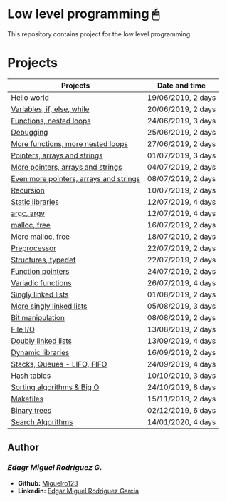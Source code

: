  # Low level programming 🖱

  This repository contains project for the low level programming.

  # Projects
  Projects | Date and time
  ----------- | -----------
  [Hello world](./0x00-hello_world) | 19/06/2019, 2 days
  [Variables, if, else, while](./0x01-variables_if_else_while) | 20/06/2019, 2 days  
  [Functions, nested loops](./0x02-functions_nested_loops) | 24/06/2019, 3 days
  [Debugging](./0x03-debugging) | 25/06/2019, 2 days
  [More functions, more nested loops](./0x04-more_functions_nested_loops) | 27/06/2019, 2 days
  [Pointers, arrays and strings](./0x05-pointers_arrays_strings) | 01/07/2019, 3 days
  [More pointers, arrays and strings](./0x06-pointers_arrays_strings) | 04/07/2019, 2 days
  [Even more pointers, arrays and strings](./0x07-pointers_arrays_strings) | 08/07/2019, 2 days
  [Recursion](./0x08-recursion) | 10/07/2019, 2 days
  [Static libraries](./0x09-static_libraries) | 12/07/2019, 4 days
  [argc, argv](./0x0A-argc_argv) | 12/07/2019, 4 days
  [malloc, free](./0x0B-malloc_free) | 16/07/2019, 2 days
  [More malloc, free](./0x0C-more_malloc_free) | 18/07/2019, 2 days
  [Preprocessor](./0x0D-preprocessor) | 22/07/2019, 2 days
  [Structures, typedef](./0x0E-structures_typedef) | 22/07/2019, 2 days
  [Function pointers](./0x0F-function_pointers) | 24/07/2019, 2 days
  [Variadic functions](./0x10-variadic_functions) | 26/07/2019, 4 days
  [Singly linked lists](.0x12-singly_linked_lists) | 01/08/2019, 2 days
  [More singly linked lists](./0x13-more_singly_linked_lists) | 05/08/2019, 3 days
  [Bit manipulation](./0x14-bit_manipulation) | 08/08/2019, 2 days
  [File I/O](./0x15-file_io) | 13/08/2019, 2 days
  [Doubly linked lists](./0x17-doubly_linked_lists) | 13/09/2019, 4 days
  [Dynamic libraries](./0x18-dynamic_libraries) | 16/09/2019, 2 days
  [Stacks, Queues - LIFO, FIFO](./0x19-stacks_queues_lifo_fifo) | 24/09/2019, 4 days
  [Hash tables](./0x1A-hash_tables) | 10/10/2019, 3 days
  [Sorting algorithms & Big O](./0x1B-sorting_algorithms) | 24/10/2019, 8 days
  [Makefiles](./0x1C-makefiles) | 15/11/2019, 2 days
  [Binary trees](./0x1D-binary_trees) | 02/12/2019, 6 days
  [Search Algorithms](./0x1E-search_algorithms) | 14/01/2020, 4 days

## Author
### _Edagr Miguel Rodríguez G._

- **Github:** [Miguelro123](https://github.com/Miguelro123) 
- **Linkedin:** [Edgar Miguel Rodriguez Garcia](https://www.linkedin.com/in/edgar-miguel-rodriguez-garcia-20a5281a2/)
